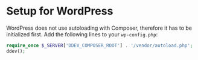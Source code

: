 # Setup for WordPress

WordPress does not use autoloading with Composer, therefore it has to be initialized first. Add the following lines to
your `wp-config.php`:

```php
require_once $_SERVER['DDEV_COMPOSER_ROOT'] . '/vendor/autoload.php';
ddev();
```
